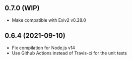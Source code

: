 ## 0.7.0 (WIP)

* Make compatible with Exiv2 v0.28.0

## 0.6.4 (2021-09-10)

* Fix compilation for Node.js v14
* Use Github Actions instead of Travis-ci for the unit tests